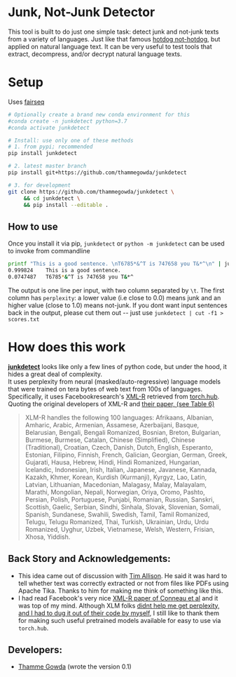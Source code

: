 # Junk, Not-Junk Detector

This tool is built to do just one simple task: detect junk and not-junk texts from a variety of languages.
Just like that famous [hotdog not-hotdog](https://www.youtube.com/watch?v=pqTntG1RXSY), but applied on natural language text.
It can be very useful to test tools that extract, decompress, and/or decrypt natural language texts.


# Setup
Uses [fairseq](https://github.com/pytorch/fairseq)

```bash
# Optionally create a brand new conda environment for this
#conda create -n junkdetect python=3.7
#conda activate junkdetect

# Install: use only one of these methods
# 1. from pypi; recommended
pip install junkdetect

# 2. latest master branch
pip install git+https://github.com/thammegowda/junkdetect

# 3. for development
git clone https://github.com/thammegowda/junkdetect \
     && cd junkdetect \
     && pip install --editable .
```
## How to use
Once you install it via pip, `junkdetect` or `python -m junkdetect` can be used to invoke from commandline
```bash
printf "This is a good sentence. \nT6785*&^T is 747658 you T&*^\n" | junkdetect
0.999824	This is a good sentence.
0.0747487	T6785*&^T is 747658 you T&*^
```
The output is one line per input, with two column separated  by `\t`. 
The first column has `perplexity`: a lower value (i.e close to 0.0) means junk and an higher value (close to 1.0) means not-junk. If you dont want input sentences back in the output, please cut them out -- just use `junkdetect | cut -f1 > scores.txt`

# How does this work
**[junkdetect](https://github.com/thammegowda/junkdetect)** looks like only a few lines of python code, but under the hood, it hides a great deal of complexity.  
It uses perplexity from neural (masked/auto-regressive) language models that were trained on tera bytes of web text from 100s of languages.   
Specifically, it uses Facebookresearch's [XML-R](https://github.com/facebookresearch/XLM/) retrieved from [torch.hub](https://pytorch.org/hub/).
Quoting the original developers of XML-R and [their paper, (see Table 6)](https://arxiv.org/pdf/1911.02116.pdf)
> XLM-R handles the following 100 languages: Afrikaans, Albanian, Amharic, Arabic, Armenian, Assamese, Azerbaijani, Basque, Belarusian, Bengali, Bengali Romanized, Bosnian, Breton, Bulgarian, Burmese, Burmese, Catalan, Chinese (Simplified), Chinese (Traditional), Croatian, Czech, Danish, Dutch, English, Esperanto, Estonian, Filipino, Finnish, French, Galician, Georgian, German, Greek, Gujarati, Hausa, Hebrew, Hindi, Hindi Romanized, Hungarian, Icelandic, Indonesian, Irish, Italian, Japanese, Javanese, Kannada, Kazakh, Khmer, Korean, Kurdish (Kurmanji), Kyrgyz, Lao, Latin, Latvian, Lithuanian, Macedonian, Malagasy, Malay, Malayalam, Marathi, Mongolian, Nepali, Norwegian, Oriya, Oromo, Pashto, Persian, Polish, Portuguese, Punjabi, Romanian, Russian, Sanskri, Scottish, Gaelic, Serbian, Sindhi, Sinhala, Slovak, Slovenian, Somali, Spanish, Sundanese, Swahili, Swedish, Tamil, Tamil Romanized, Telugu, Telugu Romanized, Thai, Turkish, Ukrainian, Urdu, Urdu Romanized, Uyghur, Uzbek, Vietnamese, Welsh, Western, Frisian, Xhosa, Yiddish.


## Back Story and Acknowledgements:
- This idea came out of discussion with [Tim Allison](https://twitter.com/_tallison).
He said it was hard to tell whether text was correctly extracted or not from files like PDFs using Apache Tika.
Thanks to him for making me think of something like this.
- I had read Facebook's very nice [XML-R paper of Conneau et al](https://arxiv.org/abs/1911.02116) and it was top of my mind. 
Although XLM folks [didnt help me get perplexity, and I had to dug it out of their code by myself](https://github.com/facebookresearch/XLM/issues/272), 
 I still like to thank them for making such useful pretrained models available for easy to use via `torch.hub`.

## Developers:
- [Thamme Gowda](https://twitter.com/thammegowda)  (wrote the version 0.1)
